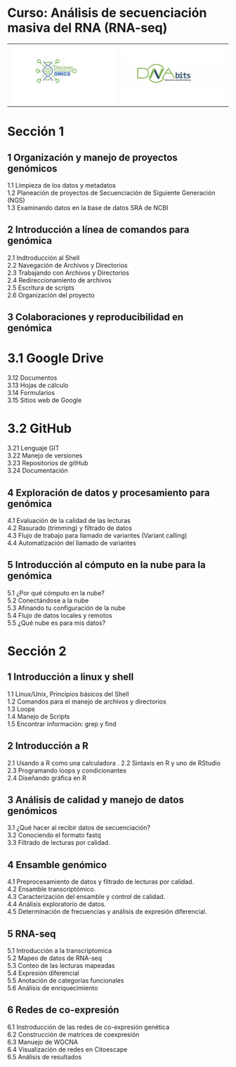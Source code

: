 # Curso: Análisis de secuenciación masiva del RNA (RNA-seq)
<table style="width:100%">
  <tr>
   <td><img src="logoDisco.png"></td>
    <td><img src="logoDNAbit.png"></td>
  </tr>
</table>  
   
# Sección 1  
## 1 Organización y manejo de proyectos genómicos  

1.1 Limpieza de los datos y metadatos  
1.2 Planeación de proyectos de Secuenciación de Siguiente Generación (NGS)  
1.3 Examinando datos en la base de datos SRA de NCBI  


## 2 Introducción a línea de comandos para genómica  

2.1 Indtroducción al Shell  
2.2 Navegación de Archivos y Directorios  
2.3 Trabajando con Archivos y Directorios  
2.4 Redireccionamiento de archivos  
2.5 Escritura de scripts  
2.6 Organización del proyecto  

## 3 Colaboraciones y reproducibilidad en genómica  

# 3.1 Google Drive  
  3.12 Documentos  
  3.13 Hojas de cálculo  
  3.14 Formularios  
  3.15 Sitios web de Google  
    
# 3.2 GitHub  
  3.21 Lenguaje GIT  
  3.22 Manejo de versiones  
  3.23 Repositorios de gitHub  
  3.24 Documentación  


## 4 Exploración de datos y procesamiento para genómica  

4.1 Evaluación de la calidad de las lecturas  
4.2 Rasurado (trimming) y filtrado de datos  
4.3 Flujo de trabajo para llamado de variantes (Variant calling)  
4.4 Automatización del llamado de variantes  


## 5 Introducción al cómputo en la nube para la genómica  

5.1 ¿Por qué cómputo en la nube?  
5.2 Conectándose a la nube  
5.3 Afinando tu configuración de la nube  
5.4 Flujo de datos locales y remotos  
5.5 ¿Qué nube es para mis datos?  



# Sección 2  
## 1 Introducción a linux y shell  
1.1 Linux/Unix, Principios básicos del Shell  
1.2 Comandos para el manejo de archivos y directorios  
1.3 Loops  
1.4 Manejo de Scripts  
1.5 Encontrar información: grep y find  

## 2 Introducción a R  
2.1 Usando a R como una calculadora . 
2.2 Sintaxis en R y uno de RStudio  
2.3 Programando loops y condicionantes   
2.4 Diseñando gráfica en R  

## 3 Análisis de calidad y manejo de datos genómicos  
3.1 ¿Qué hacer al recibir datos de secuenciación?  
3.2 Conociendo el formato fastq  
3.3 Filtrado de lecturas por calidad.  
 

## 4 Ensamble genómico
4.1 Preprocesamiento de datos y filtrado de lecturas por calidad.  
4.2 Ensamble transcriptómico.  
4.3 Caracterización del ensamble y control de calidad.  
4.4 Análisis exploratorio de datos.  
4.5 Determinación de frecuencias y análisis de expresión diferencial.   

## 5 RNA-seq  
5.1 Introducción a la transcriptomica  
5.2 Mapeo de datos de RNA-seq  
5.3 Conteo de las lecturas mapeadas  
5.4 Expresión diferencial  
5.5 Anotación de categorias funcionales  
5.6 Análisis de enriquecimiento  

## 6 Redes de co-expresión 
6.1 Instroducción de las redes de co-expresión genética  
6.2 Construcción de matrices de coexpresión  
6.3 Manuejo de WGCNA  
6.4 Visualización de redes en Citoescape  
6.5 Análisis de resultados






